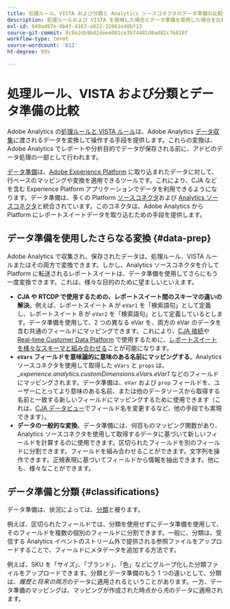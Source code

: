 ```yaml
---
title: 処理ルール、VISTA および分類と Analytics ソースコネクタのデータ準備の比較
description: 処理ルールおよび VISTA を使用した場合とデータ準備を使用した場合を比較し、データ変換について説明します
exl-id: 049ad97e-0b4f-4163-a022-32661e48bf13
source-git-commit: 8c8e2db9b42deee081ce3b74481d0ad82c76818f
workflow-type: tm+mt
source-wordcount: '611'
ht-degree: 95%

---
```


# 処理ルール、VISTA および分類とデータ準備の比較

Adobe Analytics の[処理ルールと VISTA ルール](https://experienceleague.adobe.com/docs/analytics/admin/admin-tools/processing-rules/processing-rules-configuration/processing-rule-order.html?lang=ja)は、Adobe Analytics [データ収集](https://experienceleague.adobe.com/docs/analytics/analyze/reports-analytics/reporting-interface/overview-data-collection.html?lang=ja)に渡されるデータを変換して操作する手段を提供します。これらの変換は、Adobe Analytics でレポートや分析目的でデータが保存される前に、アドビのデータ処理の一部として行われます。

[データ準備](https://experienceleague.adobe.com/docs/experience-platform/data-prep/home.html?lang=ja)は、[Adobe Experience Platform](https://experienceleague.adobe.com/docs/experience-platform.html?lang=ja) に取り込まれたデータに対して、行ベースのマッピングや変換を適用できるツールです。これにより、CJA などを含む Experience Platform アプリケーションでデータを利用できるようになります。データ準備は、多くの Platform [ソースコネクタ](https://experienceleague.adobe.com/docs/experience-platform/sources/home.html?lang=ja)および [Analytics ソースコネクタ](https://experienceleague.adobe.com/docs/experience-platform/sources/ui-tutorials/create/adobe-applications/analytics.html?lang=ja)と統合されています。このコネクタは、Adobe Analytics から Platform にレポートスイートデータを取り込むための手段を提供します。

## データ準備を使用したさらなる変換 {#data-prep}

Adobe Analytics で収集され、保存されたデータは、処理ルール、VISTA ルールまたはその両方で変換できます。しかし、Analytics ソースコネクタを介して Platform に転送されるレポートスイートは、データ準備を使用してさらにもう一度変換できます。これは、様々な目的のために望ましいといえます。

* **CJA や RTCDP で使用するための、レポートスイート間のスキーマの違いの解決**。例えば、レポートスイート A が `eVar1` を「検索語句」として定義し、レポートスイート B が `eVar2` を「検索語句」として定義しているとします。データ準備を使用して、2 つの異なる eVar を、両方の eVar のデータを含む共通のフィールドにマッピングできます。これにより、[CJA 接続](/help/connections/overview.md)や [Real-time Customer Data Platform](https://experienceleague.adobe.com/docs/platform-learn/tutorials/application-services/rtcdp/understanding-the-real-time-customer-data-platform.html?lang=ja) で使用するために、[レポートスイートを様々なスキーマと組み合わせる](https://experienceleague.adobe.com/docs/analytics-platform/using/cja-usecases/combine-report-suites.html?lang=ja)ことが可能になります。
* **`eVars` フィールドを意味論的に意味のある名前にマッピングする**。Analytics ソースコネクタを使用して取得した `eVars` と `props` は、_\_experience.analytics.customDimensions.eVars.eVar1_ などのフィールドにマッピングされます。データ準備は、`eVar` および `prop` フィールドを、ユーザーにとってより意味のある名前、または他のデータソースから取得する名前と一致する新しいフィールドにマッピングするために使用できます（これは、[CJA データビュー](/help/data-views/create-dataview.md)でフィールド名を変更するなど、他の手段でも実現できます）。
* **データの一般的な変換**。データ準備には、何百ものマッピング関数があり、Analytics ソースコネクタを使用して取得するデータに基づいて新しいフィールドを計算するのに使用できます。区切られたフィールドを別のフィールドに分割できます。フィールドを組み合わせることができます。文字列を操作できます。正規表現に基づいてフィールドから情報を抽出できます。他にも、様々なことができます。

## データ準備と分類 {#classifications}

データ準備は、状況によっては、[分類](https://experienceleague.adobe.com/docs/analytics/components/classifications/c-classifications.html?lang=ja)と被ります。

例えば、区切られたフィールドでは、分類を使用せずにデータ準備を使用して、そのフィールドを複数の個別のフィールドに分割できます。一般に、分類は、受信する Analytics イベントのストリーム外で提供される参照ファイルをアップロードすることで、フィールドにメタデータを追加する方法です。

例えば、SKU を「サイズ」、「ブランド」、「色」などにグループ化した分類ファイルをアップロードできます。分類とデータ準備のもう 1 つの違いとして、分類は、_履歴と将来の両方_&#x200B;のデータに適用されるということがあります。一方、データ準備のマッピングは、マッピングが作成された時点から&#x200B;_先_&#x200B;のデータに適用されます。
